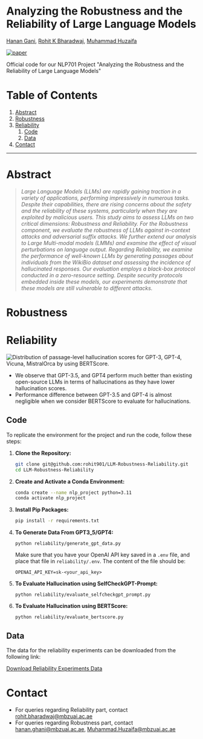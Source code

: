 # Analyzing the Robustness and the Reliability of Large Language Models

[Hanan Gani](), [Rohit K Bharadwaj](https://rohit901.github.io), [Muhammad Huzaifa]()

[![paper](https://img.shields.io/badge/arXiv-Paper-<COLOR>.svg)](https://rohit901.github.io/media/LLM_Robustness_Reliability_NLP_701.pdf)

Official code for our NLP701 Project "Analyzing the Robustness and the Reliability of Large Language Models"

# Table of Contents
1. [Abstract](#abstract)
2. [Robustness](#robustness)
3. [Reliability](#reliability)
   1. [Code](#code)
   2. [Data](#data)
4. [Contact](#contact)

<hr>

<a name="abstract"></a>

# Abstract
> *Large Language Models (LLMs) are rapidly gaining traction in a variety of applications, performing impressively in numerous tasks. Despite their capabilities, there are rising concerns about the safety and the reliability of these systems, particularly when they are exploited by malicious users. This study aims to assess LLMs on two critical dimensions: Robustness and Reliability. For the Robustness component, we evaluate the robustness of LLMs against in-context attacks and adversarial suffix attacks. We further extend our analysis to Large Multi-modal models (LMMs) and examine the effect of visual perturbations on language output. Regarding Reliability, we examine the performance of well-known LLMs by generating passages about individuals from the WikiBio dataset and assessing the incidence of hallucinated responses. Our evaluation employs a black-box protocol conducted in a zero-resource setting. Despite security protocols embedded inside these models, our experiments demonstrate that these models are still vulnerable to different attacks.*
>

<a name="robustness"></a>

# Robustness

<a name="reliability"></a>

# Reliability
![Distribution of passage-level hallucination scores for GPT-3, GPT-4, Vicuna, MistralOrca by using BERTScore.](https://github.com/rohit901/LLM-Robustness-Reliability/assets/30185369/a2819c1b-e4fb-4435-8aa4-e7bc8d01b9ae)
* We observe that GPT-3.5, and GPT4 perform much better than existing open-source LLMs in terms of hallucinations as they have lower hallucination scores.
* Performance difference between GPT-3.5 and GPT-4 is almost negligible when we consider BERTScore to evaluate for hallucinations.

<a name="code"></a>

## Code
To replicate the environment for the project and run the code, follow these steps:
1. **Clone the Repository:**
   ```bash
   git clone git@github.com:rohit901/LLM-Robustness-Reliability.git
   cd LLM-Robustness-Reliability
   ```
2. **Create and Activate a Conda Environment:**
   ```bash
   conda create --name nlp_project python=3.11
   conda activate nlp_project
   ```
3. **Install Pip Packages:**
   ```bash
   pip install -r requirements.txt
   ```
4. **To Generate Data From GPT3_5/GPT4:**
   ```
   python reliability/generate_gpt_data.py
   ```
   Make sure that you have your OpenAI API key saved in a `.env` file, and place that file in `reliability/.env`. The content of the file should be:
   ```plaintext
   OPENAI_API_KEY=sk-<your_api_key>
   ```
5. **To Evaluate Hallucination using SelfCheckGPT-Prompt:**
   ```
   python reliability/evaluate_selfcheckgpt_prompt.py
   ```
6. **To Evaluate Hallucination using BERTScore:**
   ```
   python reliability/evaluate_bertscore.py
   ```

<a name="data"></a>

## Data
The data for the reliability experiments can be downloaded from the following link:

[Download Reliability Experiments Data](https://huggingface.co/datasets/rohit901/nlp_proj_llm_hallucination)

<a name="contact"></a>

# Contact
- For queries regarding Reliability part, contact [rohit.bharadwaj@mbzuai.ac.ae](mailto:rohit.bharadwaj@mbzuai.ac.ae)
- For queries regarding Robustness part, contact [hanan.ghani@mbzuai.ac.ae](hanan.ghani@mbzuai.ac.ae), [Muhammad.Huzaifa@mbzuai.ac.ae](Muhammad.Huzaifa@mbzuai.ac.ae)
